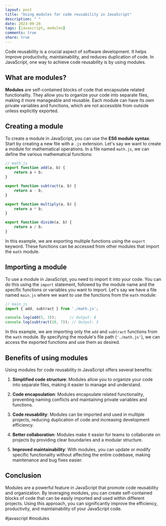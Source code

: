 ```yaml
---
layout: post
title: "Using modules for code reusability in JavaScript"
description: " "
date: 2023-09-26
tags: [javascript, modules]
comments: true
share: true
---
```


Code reusability is a crucial aspect of software development. It helps improve productivity, maintainability, and reduces duplication of code. In JavaScript, one way to achieve code reusability is by using modules.

## What are modules?

**Modules** are self-contained blocks of code that encapsulate related functionality. They allow you to organize your code into separate files, making it more manageable and reusable. Each module can have its own private variables and functions, which are not accessible from outside unless explicitly exported.

## Creating a module

To create a module in JavaScript, you can use the **ES6 module syntax**. Start by creating a new file with a `.js` extension. Let's say we want to create a module for mathematical operations. In a file named `math.js`, we can define the various mathematical functions:

```javascript
// math.js
export function add(a, b) {
    return a + b;
}

export function subtract(a, b) {
    return a - b;
}

export function multiply(a, b) {
    return a * b;
}

export function divide(a, b) {
    return a / b;
}
```

In this example, we are exporting multiple functions using the `export` keyword. These functions can be accessed from other modules that import the `math` module.

## Importing a module

To use a module in JavaScript, you need to import it into your code. You can do this using the `import` statement, followed by the module name and the specific functions or variables you want to import. Let's say we have a file named `main.js` where we want to use the functions from the `math` module:

```javascript
// main.js
import { add, subtract } from './math.js';

console.log(add(5, 3));      // Output: 8
console.log(subtract(10, 7)); // Output: 3
```

In this example, we are importing only the `add` and `subtract` functions from the `math` module. By specifying the module's file path (`'./math.js'`), we can access the exported functions and use them as desired.

## Benefits of using modules

Using modules for code reusability in JavaScript offers several benefits:

1. **Simplified code structure**: Modules allow you to organize your code into separate files, making it easier to manage and understand.

2. **Code encapsulation**: Modules encapsulate related functionality, preventing naming conflicts and maintaining private variables and functions.

3. **Code reusability**: Modules can be imported and used in multiple projects, reducing duplication of code and increasing development efficiency.

4. **Better collaboration**: Modules make it easier for teams to collaborate on projects by providing clear boundaries and a modular structure.

5. **Improved maintainability**: With modules, you can update or modify specific functionality without affecting the entire codebase, making maintenance and bug fixes easier.

## Conclusion

Modules are a powerful feature in JavaScript that promote code reusability and organization. By leveraging modules, you can create self-contained blocks of code that can be easily imported and used within different projects. Using this approach, you can significantly improve the efficiency, productivity, and maintainability of your JavaScript code.

#javascript #modules